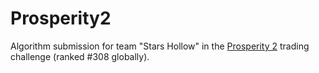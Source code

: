 # Prosperity2

Algorithm submission for team "Stars Hollow" in the [Prosperity 2](https://prosperity.imc.com/) trading challenge (ranked #308 globally).

